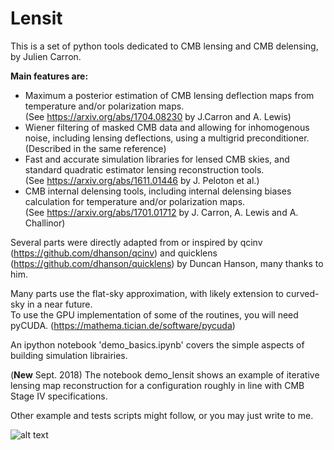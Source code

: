 # Lensit

This is a set of python tools dedicated to CMB lensing and CMB delensing, by Julien Carron.

**Main features are:**  
 - Maximum a posterior estimation of CMB lensing deflection maps from temperature and/or polarization maps.  
 (See https://arxiv.org/abs/1704.08230 by J.Carron and A. Lewis)  
 - Wiener filtering of masked CMB data and allowing for inhomogenous noise, including lensing deflections, using a multigrid preconditioner.  
 (Described in the same reference)
 - Fast and accurate simulation libraries for lensed CMB skies, and standard quadratic estimator lensing reconstruction tools.  
 (See https://arxiv.org/abs/1611.01446 by J. Peloton et al.)
 - CMB internal delensing tools, including internal delensing biases calculation for temperature and/or polarization maps.  
 (See https://arxiv.org/abs/1701.01712 by J. Carron, A. Lewis and A. Challinor)
 
Several parts were directly adapted from or inspired by qcinv (https://github.com/dhanson/qcinv) and quicklens (https://github.com/dhanson/quicklens) by Duncan Hanson, many thanks to him.

Many parts use the flat-sky approximation, with likely extension to curved-sky in a near future.  
To use the GPU implementation of some of the routines, you will need pyCUDA. (https://mathema.tician.de/software/pycuda)

An ipython notebook 'demo_basics.ipynb' covers the simple aspects of building simulation librairies. 

(**New** Sept. 2018)  The notebook demo_lensit shows an example of iterative lensing map reconstruction for a configuration roughly in line with CMB Stage IV specifications.


Other example and tests scripts might follow, or you may just write to me.

![alt text](https://erc.europa.eu/sites/default/files/content/erc_banner-vertical.jpg)